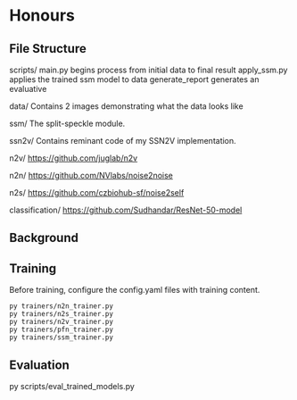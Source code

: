 
# Honours

## File Structure
scripts/
main.py begins process from initial data to final result
apply_ssm.py applies the trained ssm model to data
generate_report generates an evaluative 

data/
Contains 2 images demonstrating what the data looks like

ssm/
The split-speckle module.

ssn2v/
Contains reminant code of my SSN2V implementation. 

n2v/
https://github.com/juglab/n2v

n2n/
https://github.com/NVlabs/noise2noise

n2s/
https://github.com/czbiohub-sf/noise2self

classification/
https://github.com/Sudhandar/ResNet-50-model

## Background

## Training

Before training, configure the config.yaml files with training content.

```
py trainers/n2n_trainer.py
py trainers/n2s_trainer.py
py trainers/n2v_trainer.py
py trainers/pfn_trainer.py
py trainers/ssm_trainer.py
```

## Evaluation

py scripts/eval_trained_models.py